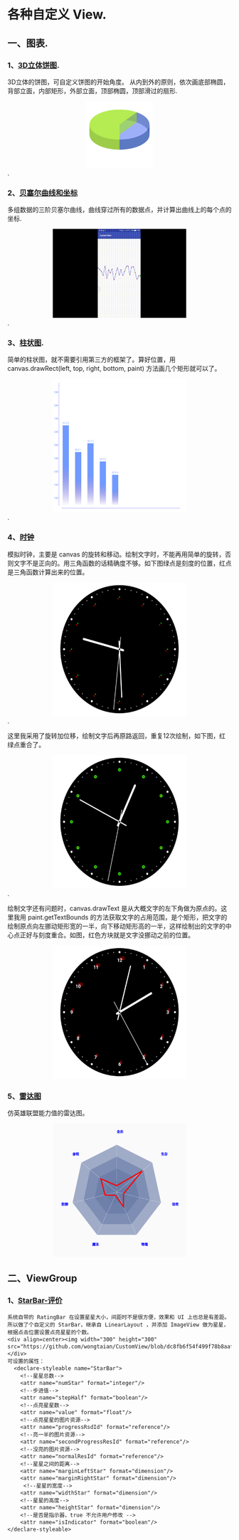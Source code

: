 # 各种自定义 View. 
## 一、图表. 
### 1、[3D立体饼图](https://github.com/wongtaian/CustomView/blob/ca132770ef027e3c26d0bab3f2a2b9e170eab2b5/app/src/main/java/com/konggeek/hz/customview/chart/PieChart3DView.java).
  3D立体的饼图，可自定义饼图的开始角度。
  从内到外的原则，依次画底部椭圆，背部立面，内部矩形，外部立面，顶部椭圆，顶部滑过的扇形.
   <div align=center><img width="150" height="150" src="https://github.com/wongtaian/CustomView/blob/master/png/BE29CEE797E6D644D00AE77A557184E7.png"/></div>.


 ### 2、[贝塞尔曲线和坐标](https://github.com/wongtaian/CustomView/blob/ca132770ef027e3c26d0bab3f2a2b9e170eab2b5/app/src/main/java/com/konggeek/hz/customview/chart/BezierViw.java)
  多组数据的三阶贝塞尔曲线，曲线穿过所有的数据点，并计算出曲线上的每个点的坐标.
 <div align=center><img width="300" height="200" src="https://github.com/wongtaian/CustomView/blob/master/png/bezierViw.gif"/></div>.

 ### 3、[柱状图](https://github.com/wongtaian/CustomView/blob/ca132770ef027e3c26d0bab3f2a2b9e170eab2b5/app/src/main/java/com/konggeek/hz/customview/chart/BarChartView.java).
   简单的柱状图，就不需要引用第三方的框架了。算好位置，用 canvas.drawRect(left, top, right, bottom, paint) 方法画几个矩形就可以了。
   <div align=center><img width="300" height="300" src="https://github.com/wongtaian/CustomView/blob/master/png/D59CD05159CE687CEB14EF3E78F75A4F.png"/></div>.

### 4、[时钟](https://github.com/wongtaian/CustomView/blob/ca132770ef027e3c26d0bab3f2a2b9e170eab2b5/app/src/main/java/com/konggeek/hz/customview/chart/ClockView.java)
   模拟时钟，主要是 canvas 的旋转和移动。绘制文字时，不能再用简单的旋转，否则文字不是正向的。用三角函数的话精确度不够。如下图绿点是刻度的位置，红点是三角函数计算出来的位置。
   <div align=center><img width="300" height="300" src="https://github.com/wongtaian/CustomView/blob/master/png/clock1.png"/></div>.

   这里我采用了旋转加位移，绘制文字后再原路返回，重复12次绘制，如下图，红绿点重合了。
   <div align=center><img width="300" height="300" src="https://github.com/wongtaian/CustomView/blob/ca132770ef027e3c26d0bab3f2a2b9e170eab2b5/png/clock2.jpg"/></div>.

   绘制文字还有问题时，canvas.drawText 是从大概文字的左下角做为原点的。这里我用 paint.getTextBounds 的方法获取文字的占用范围，是个矩形，把文字的绘制原点向左挪动矩形宽的一半，向下移动矩形高的一半，这样绘制出的文字的中心点正好与刻度重合。如图，红色方块就是文字没挪动之前的位置。
   <div align=center><img width="300" height="300" src="https://github.com/wongtaian/CustomView/blob/ca132770ef027e3c26d0bab3f2a2b9e170eab2b5/png/clock3.jpg"/></div>

### 5、[雷达图](https://github.com/wongtaian/CustomView/blob/91c32973bc3cbf9a5c91cc92f953a91cccf9c08d/app/src/main/java/com/konggeek/hz/customview/chart/RadarView.java)
仿英雄联盟能力值的雷达图。
<div align=center><img width="300" height="300" src="https://github.com/wongtaian/CustomView/blob/91c32973bc3cbf9a5c91cc92f953a91cccf9c08d/png/radar.png"/></div>

  ## 二、ViewGroup
### 1、[StarBar-评价](https://github.com/wongtaian/CustomView/blob/master/app/src/main/java/com/konggeek/hz/customview/vg/StarBar.java)
    系统自带的 RatingBar 在设置星星大小，间距时不是很方便，效果和 UI 上也总是有差距。所以做了个自定义的 StarBar，继承自 LinearLayout ，并添加 ImageView 做为星星，根据点击位置设置点亮星星的个数。
    <div align=center><img width="300" height="300" src="https://github.com/wongtaian/CustomView/blob/dc8fb6f54f499f78b8aaf8d6d32dbb23cb1a52f7/png/1017788CD4B230110F1F1C04BF39B107.png"/></div>
    可设置的属性：
      <declare-styleable name="StarBar">
        <!--星星总数-->
        <attr name="numStar" format="integer"/>
        <!--步进值-->
        <attr name="stepHalf" format="boolean"/>
        <!--点亮星星数-->
        <attr name="value" format="float"/>
        <!--点亮星星的图片资源-->
        <attr name="progressRsdId" format="reference"/>
        <!--亮一半的图片资源-->
        <attr name="secondProgressResId" format="reference"/>
        <!--没亮的图片资源-->
        <attr name="normalResId" format="reference"/>
        <!--星星之间的距离-->
        <attr name="marginLeftStar" format="dimension"/>
        <attr name="marginRightStar" format="dimension"/>
         <!--星星的宽度-->
        <attr name="widthStar" format="dimension"/>
        <!--星星的高度-->
        <attr name="heightStar" format="dimension"/>
        <!--是否是指示器，true 不允许用户修改 -->
        <attr name="isIndicator" format="boolean"/>
    </declare-styleable>